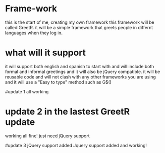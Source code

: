 # Frame-work
this is the start of me, creating my own framework
this framework will be called GreetR.
it will be a simple framework that greets people in differnt languages when they log in.

# what will it support 
it will support both english and spanish to start with
and will include both formal and informal greetings
and it will also be jQuery compatible.
it will be reusable code and will not clash with any other frameworks you are using
and it will use a "Easy to type" method such as G$()

#update 1 
all working

# update 2 in the lastest GreetR update
working all fine! just need jQuery support

#update 3 jQuery support added 
Jquery support added and working!
